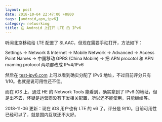 ```yaml
---
layout: post
date: 2018-10-04 22:47:00 +0800
tags: [android,apn,ipv6]
category: networking
title: 在 Android 上打开 LTE 的 IPv6
---
```


听闻北京移动给 LTE 配置了 SLAAC，但现在需要手动打开，方法如下：

Settings -> Network & Internet -> Mobile Network -> Advanced -> Access Point Names -> 中国移动 GPRS (China Mobile) -> 把 APN procotol 和 APN roaming protocol 两项都改成 IPv4/IPv6 

然后在 [test-ipv6.com](https://test-ipv6.com) 上可以看到确实分配了 IPv6 地址，不过目前评分只有 1/10。也就是说可用性还不佳。

而在 iOS 上，通过 HE 的 Network Tools 能看到，确实拿到了 IPv6 的地址，但是出不去，怀疑是运营商没有下发相关配置，所以还不能使用，只能继续等。

2018-11-06 更新：现在 iOS 用户也有 LTE 的 v6 了。评分是 9/10。目前可用性已经可以了，就是国内互联还不大好。
